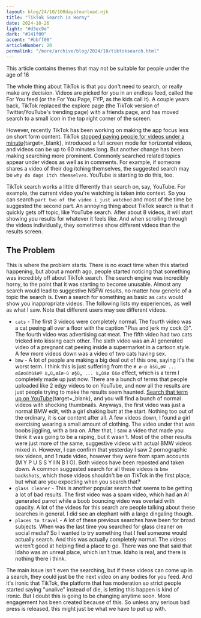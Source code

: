 ```yaml
---
layout: blog/24/10/100daystounload.njk
title: "TikTok Search is Horny"
date: 2024-10-26
light: "#d3ec9e"
dark: "#141f00"
accent: "#bbff00"
articleNumber: 20
permalink: "/more/archive/blog/2024/10/tiktoksearch.html"
---
```

<span class="callout">
This article contains themes that may not be suitable for people under the age of 16
</span>

The whole thing about TikTok is that you don't need to search, or really make any decision. Videos are picked for you in an endless feed, called the For You feed (or the For You Page, FYP, as the kids call it). A couple years back, TikTok replaced the explore page (the TikTok version of Twitter/YouTube's trending page) with a friends page, and has moved search to a small icon in the top right corner of the screen.

However, recently TikTok has been working on making the app focus less on short form content. TikTok [stopped paying people for videos under a minute](https://www.theverge.com/2024/3/5/24090583/tiktok-creator-rewards-program-monetization-subscriptions){target=_blank}, introduced a full screen mode for horizontal videos, and videos can be up to 60 minutes long. But another change has been making searching more prominent. Commonly searched related topics appear under videos as well as in comments. For example, if someone shares a video of their dog itching themselves, the suggested search may be `why do dogs itch themselves`. YouTube is starting to do this, too.

TikTok search works a little differently than search on, say, YouTube. For example, the current video you're watching is taken into context. So you can search `part two of the video i just watched` and most of the time be suggested the second part. An annoying thing about TikTok search is that it quickly gets off topic, like YouTube search. After about 8 videos, it will start showing you results for whatever it feels like. And when scrolling through the videos individually, they sometimes show different videos than the results screen.

## The Problem

This is where the problem starts. There is no exact time when this started happening, but about a month ago, people started noticing that something was incredibly off about TikTok search. The search engine was incredibly horny, to the point that it was starting to become unusable. Almost any search would lead to suggestive NSFW results, no matter how generic of a topic the search is. Even a search for something as basic as `cats` would show you inappropriate videos. The following lists my experiences, as well as what I saw. Note that different users may see different videos.

- `cats` - The first 3 videos were completely normal. The fourth video was a cat peeing all over a floor with the caption "Piss and jerk my cock 😌". The fourth video was advertising cat meat. The fifth video had two cats tricked into kissing each other. The sixth video was an AI generated video of a pregnant cat peeing inside a supermarket in a cartoon style. A few more videos down was a video of two cats having sex.
- `bmw` - A lot of people are making a big deal out of this one, saying it's the worst term. I think this is just suffering from the `# ø·ø ̈ùšù„ø© ... ø£øoù†ùšø© ù„ù„ø£ø·ù ø§ù„ ... ù„ùšø ̈ùšø` effect, which is a term I completely made up just now. There are a bunch of terms that people uploaded like 2 edgy videos to on YouTube, and now all the results are just people trying to make the results seem haunted. [Search that term up on YouTube](https://www.youtube.com/results?search_query=%C3%B8%C2%B7%C3%B8%20%CC%88%C3%B9%C5%A1%C3%B9%E2%80%9E%C3%B8%C2%A9%20...%20%C3%B8%C2%A3%C3%B8o%C3%B9%E2%80%A0%C3%B9%C5%A1%C3%B8%C2%A9%20%C3%B9%E2%80%9E%C3%B9%E2%80%9E%C3%B8%C2%A3%C3%B8%C2%B7%C3%B9%20%C3%B8%C2%A7%C3%B9%E2%80%9E%20...%20%C3%B9%E2%80%9E%C3%B9%C5%A1%C3%B8%20%CC%88%C3%B9%C5%A1%C3%B8&oq=&gs_l=){target=_blank}, and you will find a bunch of normal videos with shocking thumbnails.
  Anyways, the first video was just a normal BMW edit, with a girl shaking butt at the start. Nothing too out of the ordinary, it is car content after all. A few videos down, I found a girl exercising wearing a small amount of clothing. The video under that was boobs jiggling, with a bra on. After that, I saw a video that made you think it was going to be a raping, but it wasn't. Most of the other results were just more of the same, suggestive videos with actual BMW videos mixed in. However, I can confirm that yesterday I saw 2 pornographic sex videos, and 1 nude video, however they were from spam accounts (M Y  P U S S Y  I N B I O). Both videos have been reposted and taken down.
  A common suggested search for all these videos is `bmw backshots`, which those videos shouldn't be on TikTok in the first place, but what are you expecting when you search that?
- `glass cleaner` - This is another popular search that seems to be getting a lot of bad results. The first video was a spam video, which had an AI generated parrot while a boob bouncing video was overlaid with opacity. A lot of the videos for this search are people talking about these searches in general. I did see an elephant with a large dingaling though.
- `places to travel` - A lot of these previous searches have been for broad subjects. When was the last time you searched for glass cleaner on social media? So I wanted to try something that I feel someone would actually search. And this was actually completely normal. The videos weren't good at helping find a place to go. There was one that said that Idaho was an unreal place, which isn't true. Idaho is real, and there is nothing there i think.

The main issue isn't even the searching, but if these videos can come up in a search, they could just be the next video on any bodies for you feed. And it's ironic that TikTok, the platform that has moderation so strict people started saying "unalive" instead of die, is letting this happen is kind of ironic. But I doubt this is going to be changing anytime soon. More engagement has been created because of this. So unless any serious bad press is released, this might just be what we have to put up with.